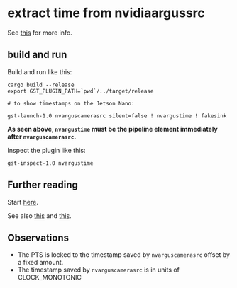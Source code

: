# extract time from nvidiaargussrc

See [this](https://devtalk.nvidia.com/default/topic/1056918/jetson-tx2/nvarguscamerasrc-buffer-metadata-is-missing-/post/5392925/#5392925) for more info.

## build and run

Build and run like this:

    cargo build --release
    export GST_PLUGIN_PATH=`pwd`/../target/release

    # to show timestamps on the Jetson Nano:

    gst-launch-1.0 nvarguscamerasrc silent=false ! nvargustime ! fakesink

**As seen above, `nvargustime` must be the pipeline element immediately after `nvarguscamerasrc`.**

Inspect the plugin like this:

    gst-inspect-1.0 nvargustime

## Further reading

Start [here](https://devtalk.nvidia.com/default/topic/1058122/jetson-tx2/argus-timestamp-domain/).

See also [this](https://developer.ridgerun.com/wiki/index.php?title=NVIDIA_Jetson_TX2_-_Video_Input_Timing_Concepts) and [this](https://developer.ridgerun.com/wiki/index.php?title=NVIDIA_Jetson_TX2_-_Video_Input_Timing_Concepts#Timestamping_System_Clock).

## Observations

* The PTS is locked to the timestamp saved by `nvarguscamerasrc` offset by a
fixed amount.
* The timestamp saved by `nvarguscamerasrc` is in units of CLOCK_MONOTONIC
